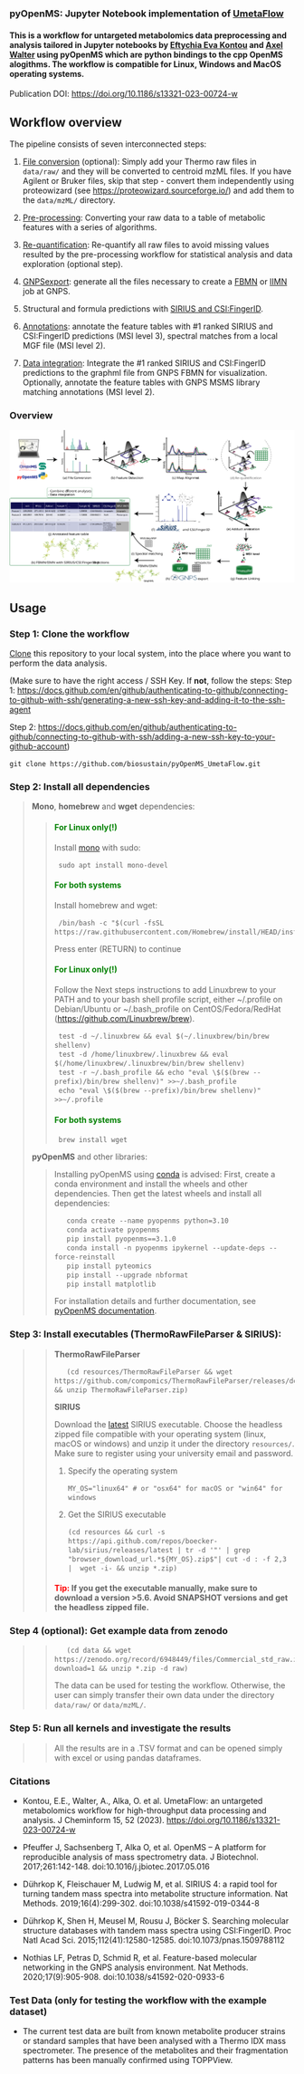 ### pyOpenMS: Jupyter Notebook implementation of [UmetaFlow](https://github.com/biosustain/snakemake_UmetaFlow)

#### This is a workflow for untargeted metabolomics data preprocessing and analysis tailored in Jupyter notebooks by [Eftychia Eva Kontou](https://github.com/eeko-kon) and [Axel Walter](https://github.com/axelwalter) using pyOpenMS which are python bindings to the cpp OpenMS alogithms. The workflow is compatible for Linux, Windows and MacOS operating systems.
Publication DOI: https://doi.org/10.1186/s13321-023-00724-w

## Workflow overview

The pipeline consists of seven interconnected steps:

1) [File conversion](1_FileConversion.ipynb) (optional): Simply add your Thermo raw files in `data/raw/` and they will be converted to centroid mzML files. If you have Agilent or Bruker files, skip that step - convert them independently using proteowizard (see https://proteowizard.sourceforge.io/) and add them to the `data/mzML/` directory.

2) [Pre-processing](2_Preprocessing.ipynb): Converting your raw data to a table of metabolic features with a series of algorithms.

3) [Re-quantification](3_Requantification(optional).ipynb): Re-quantify all raw files to avoid missing values resulted by the pre-processing workflow for statistical analysis and data exploration (optional step).

4) [GNPSexport](4_GNPSExport.ipynb): generate all the files necessary to create a [FBMN](https://ccms-ucsd.github.io/GNPSDocumentation/featurebasedmolecularnetworking-with-openms/) or [IIMN](https://ccms-ucsd.github.io/GNPSDocumentation/fbmn-iin/#iimn-networks-with-collapsed-ion-identity-edges) job at GNPS.  

5) Structural and formula predictions with [SIRIUS and CSI:FingerID](5_SIRIUS_CSI.ipynb).

6) [Annotations](6_Annotation.ipynb): annotate the feature tables with #1 ranked SIRIUS and CSI:FingerID predictions (MSI level 3), spectral matches from a local MGF file (MSI level 2).

7) [Data integration](7_FBMN_data_integration.ipynb): Integrate the #1 ranked SIRIUS and CSI:FingerID predictions to the graphml file from GNPS FBMN for visualization. Optionally, annotate the feature tables with GNPS MSMS library matching annotations (MSI level 2).
### Overview
![dag](/images/UmetaFlow_graph.svg)
## Usage
### Step 1: Clone the workflow

[Clone](https://help.github.com/en/articles/cloning-a-repository) this repository to your local system, into the place where you want to perform the data analysis.

(Make sure to have the right access / SSH Key. If **not**, follow the steps:
Step 1: https://docs.github.com/en/github/authenticating-to-github/connecting-to-github-with-ssh/generating-a-new-ssh-key-and-adding-it-to-the-ssh-agent

Step 2: https://docs.github.com/en/github/authenticating-to-github/connecting-to-github-with-ssh/adding-a-new-ssh-key-to-your-github-account)


    git clone https://github.com/biosustain/pyOpenMS_UmetaFlow.git

### Step 2: Install all dependencies
> **Mono**, **homebrew** and **wget** dependencies:
>>#### <span style="color: green"> **For Linux only(!)** </span>
>>Install [mono](https://www.mono-project.com/download/stable/#download-lin) with sudo:
>>
>>      sudo apt install mono-devel
>>
>>#### <span style="color: green"> **For both systems** </span>
>>Install homebrew and wget:
>>
>>      /bin/bash -c "$(curl -fsSL https://raw.githubusercontent.com/Homebrew/install/HEAD/install.sh)"
>>Press enter (RETURN) to continue
>>
>>#### <span style="color: green"> **For Linux only(!)** </span>
>>Follow the Next steps instructions to add Linuxbrew to your PATH and to your bash shell profile script, either ~/.profile on Debian/Ubuntu or ~/.bash_profile on CentOS/Fedora/RedHat (https://github.com/Linuxbrew/brew).
>>
>>      test -d ~/.linuxbrew && eval $(~/.linuxbrew/bin/brew shellenv)
>>      test -d /home/linuxbrew/.linuxbrew && eval $(/home/linuxbrew/.linuxbrew/bin/brew shellenv)
>>      test -r ~/.bash_profile && echo "eval \$($(brew --prefix)/bin/brew shellenv)" >>~/.bash_profile
>>      echo "eval \$($(brew --prefix)/bin/brew shellenv)" >>~/.profile
>>#### <span style="color: green"> **For both systems** </span>
>>      brew install wget
> **pyOpenMS** and other libraries:
>>
>>Installing pyOpenMS using [conda](https://github.com/conda) is advised:
>>First, create a conda environment and install the wheels and other dependencies. Then get the latest wheels and install all dependencies:
>>
>>        conda create --name pyopenms python=3.10
>>        conda activate pyopenms
>>        pip install pyopenms==3.1.0
>>        conda install -n pyopenms ipykernel --update-deps --force-reinstall
>>        pip install pyteomics
>>        pip install --upgrade nbformat
>>        pip install matplotlib
>>
>>For installation details and further documentation, see [pyOpenMS documentation](https://pyopenms.readthedocs.io/en/latest/).
>>
### Step 3: Install executables (ThermoRawFileParser & SIRIUS):
>>**ThermoRawFileParser** 
>>
>>        (cd resources/ThermoRawFileParser && wget https://github.com/compomics/ThermoRawFileParser/releases/download/v1.3.4/ThermoRawFileParser.zip && unzip ThermoRawFileParser.zip)
>>
>>**SIRIUS**
>>
>>Download the [latest](https://github.com/boecker-lab/sirius/releases) SIRIUS executable. Choose the headless zipped file compatible with your operating system (linux, macOS or windows) and unzip it under the directory `resources/`.  Make sure to register using your university email and password. 
>>
>>1. Specify the operating system
>>
>>        MY_OS="linux64" # or "osx64" for macOS or "win64" for windows 
>>
>>2. Get the SIRIUS executable
>>
>>        (cd resources && curl -s https://api.github.com/repos/boecker-lab/sirius/releases/latest | tr -d '"' | grep "browser_download_url.*${MY_OS}.zip$"| cut -d : -f 2,3 |  wget -i- && unzip *.zip)
>>
>>#### <span style="color: red"> **Tip:** </span> If you get the executable manually, make sure to download a version >5.6. Avoid SNAPSHOT versions and get the headless zipped file.
>>
### Step 4 (optional): Get example data from zenodo 
>>
>>        (cd data && wget https://zenodo.org/record/6948449/files/Commercial_std_raw.zip?download=1 && unzip *.zip -d raw)
>>
>>The data can be used for testing the workflow. Otherwise, the user can simply transfer their own data under the directory `data/raw/` or `data/mzML/`.
>>
### Step 5: Run all kernels and investigate the results
>>
>>All the results are in a .TSV format and can be opened simply with excel or using pandas dataframes. 
>>
### Citations

- Kontou, E.E., Walter, A., Alka, O. et al. UmetaFlow: an untargeted metabolomics workflow for high-throughput data processing and analysis. J Cheminform 15, 52 (2023). https://doi.org/10.1186/s13321-023-00724-w

- Pfeuffer J, Sachsenberg T, Alka O, et al. OpenMS – A platform for reproducible analysis of mass spectrometry data. J Biotechnol. 2017;261:142-148. doi:10.1016/j.jbiotec.2017.05.016

- Dührkop K, Fleischauer M, Ludwig M, et al. SIRIUS 4: a rapid tool for turning tandem mass spectra into metabolite structure information. Nat Methods. 2019;16(4):299-302. doi:10.1038/s41592-019-0344-8

- Dührkop K, Shen H, Meusel M, Rousu J, Böcker S. Searching molecular structure databases with tandem mass spectra using CSI:FingerID. Proc Natl Acad Sci. 2015;112(41):12580-12585. doi:10.1073/pnas.1509788112

- Nothias LF, Petras D, Schmid R, et al. Feature-based molecular networking in the GNPS analysis environment. Nat Methods. 2020;17(9):905-908. doi:10.1038/s41592-020-0933-6

### Test Data (only for testing the workflow with the example dataset)
* The current test data are built from known metabolite producer strains or standard samples that have been analysed with a Thermo IDX mass spectrometer. The presence of the metabolites and their fragmentation patterns has been manually confirmed using TOPPView.
